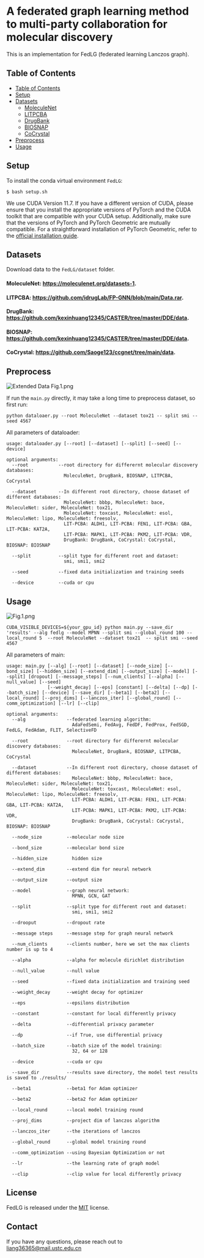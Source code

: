 # A federated graph learning method to multi-party collaboration for molecular discovery

This is an implementation for FedLG (federated learning Lanczos graph).

## Table of Contents

- [Table of Contents](#table-of-contents)
- [Setup](#setup)
- [Datasets](#datasets)
  - [MoleculeNet](#moleculenet-httpsmoleculenetorgdatasets-1)
  - [LITPCBA](#litpcba-httpsgithubcomidruglabfp-gnnblobmaindatarar)
  - [DrugBank](#drugbank-httpsgithubcomkexinhuang12345castertreemasterddedata)
  - [BIOSNAP](#biosnap-httpsgithubcomkexinhuang12345castertreemasterddedata)
  - [CoCrystal](#cocrystal-httpsgithubcomsaoge123ccgnettreemaindata)
- [Preprocess](#preprocess)
- [Usage](#usage)

## Setup

To install the conda virtual environment `FedLG`:
```shell script
$ bash setup.sh
```
We use CUDA Version 11.7. If you have a different version of CUDA, please ensure that you install the appropriate versions of PyTorch and the CUDA toolkit that are compatible with your CUDA setup. Additionally, make sure that the versions of PyTorch and PyTorch Geometric are mutually compatible. For a straightforward installation of PyTorch Geometric, refer to the [official installation guide](https://pytorch-geometric.readthedocs.io/en/latest/notes/installation.html#).

## Datasets
Download data to the `FedLG/dataset` folder.

#### MoleculeNet: https://moleculenet.org/datasets-1.

#### LITPCBA: https://github.com/idrugLab/FP-GNN/blob/main/Data.rar.

#### DrugBank: https://github.com/kexinhuang12345/CASTER/tree/master/DDE/data.

#### BIOSNAP: https://github.com/kexinhuang12345/CASTER/tree/master/DDE/data.

#### CoCrystal: https://github.com/Saoge123/ccgnet/tree/main/data.

## Preprocess
![Extended Data Fig.1.png](assert%2FExtended%20Data%20Fig.1.png)

If run the `main.py` directly, it may take a long time to preprocess dataset, so first run:
```shell script
python dataloaer.py --root MoleculeNet --dataset tox21 -- split smi --seed 4567
```
All parameters of dataloader:
```
usage: dataloader.py [--root] [--dataset] [--split] [--seed] [--device]

optional arguments:
  --root           --root directory for differernt molecular discovery databases: 
                     MoleculeNet, DrugBank, BIOSNAP, LITPCBA, CoCrystal

  --dataset        --In different root directory, choose dataset of different databases:
                     MoleculeNet: bbbp, MoleculeNet: bace, MoleculeNet: sider, MoleculeNet: tox21,
                     MoleculeNet: toxcast, MoleculeNet: esol, MoleculeNet: lipo, MoleculeNet: freesolv,
                     LIT-PCBA: ALDH1, LIT-PCBA: FEN1, LIT-PCBA: GBA, LIT-PCBA: KAT2A,
                     LIT-PCBA: MAPK1, LIT-PCBA: PKM2, LIT-PCBA: VDR,
                     DrugBank: DrugBank, CoCrystal: CoCrystal, BIOSNAP: BIOSNAP

  --split          --split type for different root and dataset:
                     smi, smi1, smi2

  --seed           --fixed data initialization and training seeds

  --device         --cuda or cpu
```

## Usage
![Fig.1.png](assert%2FFig.1.png)

```shell script
CUDA_VISIBLE_DEVICES=${your_gpu_id} python main.py --save_dir 'results' --alg fedlg --model MPNN --split smi --global_round 100 --local_round 5  --root MoleculeNet --dataset tox21  -- split smi --seed 4567 
```
All parameters of main:
```
usage: main.py [--alg] [--root] [--dataset] [--node_size] [--bond_size] [--hidden_size] [--extend_dim] [--output_size] [--model] [--split] [dropout] [--message_steps] [--num_clients] [--alpha] [--null_value] [--seed] 
               [--weight_decay] [--eps] [constant] [--delta] [--dp] [--batch_size] [--device] [--save_dir] [--beta1] [--beta2] [--local_round] [--proj_dims] [--lanczos_iter] [--global_round] [--comm_optimization] [--lr] [--clip]

optional arguments:
  --alg               --federated learning algorithm:
                        AdaFedSemi, FedAvg, FedDF, FedProx, FedSGD, FedLG, FedAdam, FLIT, SelectiveFD 

  --root              --root directory for differernt molecular discovery databases: 
                        MoleculeNet, DrugBank, BIOSNAP, LITPCBA, CoCrystal

  --dataset           --In different root directory, choose dataset of different databases:
                        MoleculeNet: bbbp, MoleculeNet: bace, MoleculeNet: sider, MoleculeNet: tox21,
                        MoleculeNet: toxcast, MoleculeNet: esol, MoleculeNet: lipo, MoleculeNet: freesolv,
                        LIT-PCBA: ALDH1, LIT-PCBA: FEN1, LIT-PCBA: GBA, LIT-PCBA: KAT2A,
                        LIT-PCBA: MAPK1, LIT-PCBA: PKM2, LIT-PCBA: VDR,
                        DrugBank: DrugBank, CoCrystal: CoCrystal, BIOSNAP: BIOSNAP

  --node_size         --molecular node size

  --bond_size         --molecular bond size

  --hidden_size         hidden size

  --extend_dim        --extend dim for neural network

  --output_size       --output size

  --model             --graph neural network:
                        MPNN, GCN, GAT

  --split             --split type for different root and dataset:
                        smi, smi1, smi2

  --drooput           --dropout rate

  --message steps     --message step for graph neural network

  --num_clients       --clients number, here we set the max clients number is up to 4

  --alpha             --alpha for molecule dirichlet distribution

  --null_value        --null value

  --seed              --fixed data initialization and training seed

  --weight_decay      --weight decay for optimizer

  --eps               --epsilons distribution

  --constant          --constant for local differently privacy

  --delta             --differential privacy parameter

  --dp                --if True, use differential privacy

  --batch_size        --batch size of the model training:
                        32, 64 or 128

  --device            --cuda or cpu

  --save_dir          --results save directory, the model test results is saved to ./results/

  --beta1             --beta1 for Adam optimizer

  --beta2             --beta2 for Adam optimizer

  --local_round       --local model training round

  --proj_dims         --project dim of lanczos algorithm

  --lanczos_iter      --the iterations of lanczos

  --global_round      --global model training round

  --comm_optimization --using Bayesian Optimization or not

  --lr                --the learning rate of graph model

  --clip              --clip value for local differently privacy
```

## License

FedLG is released under the [MIT](LICENSE) license.

## Contact

If you have any questions, please reach out to liang36365@mail.ustc.edu.cn

